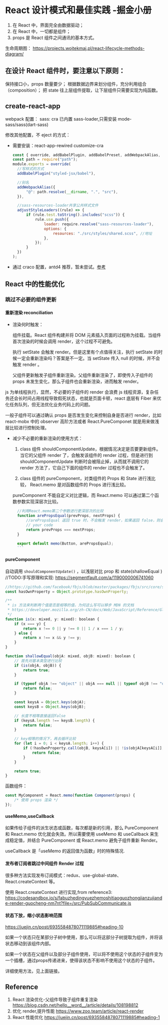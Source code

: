 # React 设计模式和最佳实践 -掘金小册

1. 在 React 中，界面完全由数据驱动；
2. 在 React 中，一切都是组件；
3. props 是 React 组件之间通讯的基本方式。

生命周期图： https://projects.wojtekmaj.pl/react-lifecycle-methods-diagram/

## 在设计 React 组件时，要注意以下原则：

保持接口小，props 数量要少；
根据数据边界来划分组件，充分利用组合（composition）；
把 state 往上层组件提取，让下层组件只需要实现为纯函数。

## create-react-app

webpack 配置：
sass: cra 已内置 sass-loader,只需安装 mode-sass/sass(dart-sass)

修改其他配置，不 eject 的方式：

- 需要安装：react-app-rewired customize-cra

  ```js
  const { override, addBabelPlugin, addBabelPreset, addWebpackAlias, adjustStyleLoaders } = require("customize-cra");
  const path = require("path");
  module.exports = override(
  	//写样式的方式
  	addBabelPlugin("styled-jsx/babel"),

  	//别名
  	addWebpackAlias({
  		"@": path.resolve(__dirname, ".", "src"),
  	}),

  	//sass-resources-loader共享公共样式文件
  	adjustStyleLoaders((rule) => {
  		if (rule.test.toString().includes("scss")) {
  			rule.use.push({
  				loader: require.resolve("sass-resources-loader"),
  				options: {
  					resources: "./src/styles/shared.scss", //地址
  				},
  			});
  		}
  	})
  );
  ```

- 通过 craco 配置，antd4 推荐，暂未尝试。[参考](https://juejin.cn/post/6871148364919111688#heading-6)

## React 中的性能优化

### 跳过不必要的组件更新

#### 重新渲染 reconciliation

- 渲染何时触发：

  组件挂载。React 组件构建并将 DOM 元素插入页面的过程称为挂载。当组件首次渲染的时候会调用 render，这个过程不可避免。

  执行 setState 会触发 render。但是这里有个点值得关注，执行 setState 的时候一定会重新渲染吗？答案是不一定。当 setState 传入 null 的时候，并不会触发 render 。

  父组件更新触发子组件重新渲染。父组件重新渲染了，即使传入子组件的 props 未发生变化，那么子组件也会重新渲染，进而触发 render。

js 为单线程执行，显然，不必要的子组件的 render 会浪费 js 线程资源，复杂任务还会长时间占用线程导致假死状态，也就是页面卡顿，react 底层有 Fiber 来优化任务队列，但无法优化业务代码上的问题。

一般子组件可以通过确认 props 是否发生变化来控制自身是否进行 render，比如 react-mobx 中的 observer 高阶方法或者 React.PureComponet 就是用来做浅层比较进行控制处理。

- 减少不必要的重新渲染的使用方式：

  1. class 组件 shouldComponentUpdate，根据情况决定是否要更新组件。当它的父组件 render 了，会触发该组件的 render 过程，但是进行到 shouldComponentUpdate 判断时会被阻止掉，从而就不调用它的 render 方法了，它自己下面的组件的 render 过程也不会触发了。

  2. class 组件的 pureComponent，对类组件的 Props 和 State 进行浅比较， React.memo 是对函数组件的 Props 进行浅比较。

  pureComponent 不能自定义对比逻辑，而 React.memo 可以通过第二个函数参数实现深层次比较。

  ````js
  	//利用React.memo第二个参数进行更深层次的比较
  	function arePropsEqual(prevProps, nextProps) {
  		//arePropsEqual 返回 true 时，不会触发 render，如果返回 false，则会。而 shouldComponentUpdate 刚好与其相反。
  		// your code
  		return prevProps === nextProps;
  	}

  	export default memo(Button, arePropsEqual);
  	```
  ````

#### pureComponent

自动调用 `shouldComponentUpdate()` ，以浅层对比 prop 和 state(shallowEqual )
//TODO:手写原理和实现: https://segmentfault.com/a/1190000006741060

```js
//https://github.com/facebook/fbjs/blob/master/packages/fbjs/src/core/shallowEqual.js
const hasOwnProperty = Object.prototype.hasOwnProperty;

/**
 * is 方法来判断两个值是否是相等的值，为何这么写可以移步 MDN 的文档
 * https://developer.mozilla.org/zh-CN/docs/Web/JavaScript/Reference/Global_Objects/Object/is
 */
function is(x: mixed, y: mixed): boolean {
	if (x === y) {
		return x !== 0 || y !== 0 || 1 / x === 1 / y;
	} else {
		return x !== x && y !== y;
	}
}

function shallowEqual(objA: mixed, objB: mixed): boolean {
	// 首先对基本类型进行比较
	if (is(objA, objB)) {
		return true;
	}

	if (typeof objA !== "object" || objA === null || typeof objB !== "object" || objB === null) {
		return false;
	}

	const keysA = Object.keys(objA);
	const keysB = Object.keys(objB);

	// 长度不相等直接返回false
	if (keysA.length !== keysB.length) {
		return false;
	}

	// key相等的情况下，再去循环比较
	for (let i = 0; i < keysA.length; i++) {
		if (!hasOwnProperty.call(objB, keysA[i]) || !is(objA[keysA[i]], objB[keysA[i]])) {
			return false;
		}
	}

	return true;
}
```

函数组件：

```js
const MyComponent = React.memo(function Component(props) {
	/* 使用 props 渲染 */
});
```

#### useMemo,useCallback

如果传给子组件的派生状态或函数，每次都是新的引用，那么 PureComponent 和 React.memo 优化就会失效。所以需要使用 useMemo 和 useCallback 来生成稳定值，并结合 PureComponent 或 React.memo 避免子组件重新 Render。

useCallback 是「useMemo 的返回值为函数」时的特殊情况.

#### 发布者订阅者跳过中间组件 Render 过程

很多种方法实现发布订阅模式：redux、use-global-state、React.createContext 等。

使用 React.createContext 进行实现,from reference3: https://codesandbox.io/s/fabuzhedingyuezhemoshitiaoguozhongjianzujiande-render-guocheng-nm7nt?file=/src/PubSubCommunicate.js

#### 状态下放，缩小状态影响范围

https://juejin.cn/post/6935584878071119885#heading-10

如果一个状态只在某部分子树中使用，那么可以将这部分子树提取为组件，并将该状态移动到该组件内部。

如果一个状态在父组件以及部分子组件使用，可以将不使用这个状态的子组件变为一个插槽，通过props传递进来，使得该状态不影响不使用这个状态的子组件。

详细使用方法，见上面链接。

## Reference

1. React 渲染优化-父组件导致子组件重复渲染 https://blog.csdn.net/hello__word__/article/details/108198812
2. 优化 render,提升性能 https://www.zoo.team/article/react-render
3. React 性能优化 https://juejin.cn/post/6935584878071119885#heading-1
